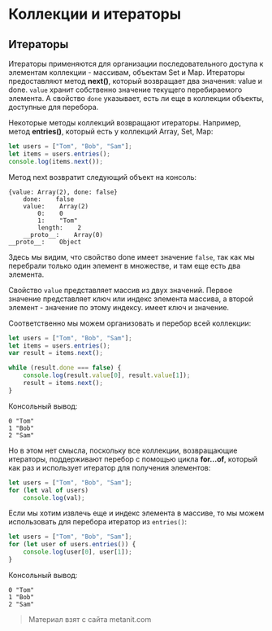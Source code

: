 # Коллекции и итераторы

## Итераторы

Итераторы применяются для организации последовательного доступа к элементам коллекции - массивам, объектам Set и Map. Итераторы предоставляют метод **next()**, который возвращает два значения: value и done. `value` хранит собственно значение текущего перебираемого элемента. А свойство `done` указывает, есть ли еще в коллекции объекты, доступные для перебора.

Некоторые методы коллекций возвращают итераторы. Например, метод **entries()**, который есть у коллекций Array, Set, Map:

```js
let users = ["Tom", "Bob", "Sam"];
let items = users.entries();
console.log(items.next());
```

Метод next возвратит следующий объект на консоль:

```browser
{value: Array(2), done: false}
    done:    false
    value:    Array(2)
        0:    0
        1:    "Tom"
        length:    2
    __proto__:    Array(0)
__proto__:    Object
```

Здесь мы видим, что свойство done имеет значение `false`, так как мы перебрали только один элемент в множестве, и там еще есть два элемента.

Свойство `value` представляет массив из двух значений. Первое значение представляет ключ или индекс элемента массива, а второй элемент - значение по этому индексу. имеет ключ и значение.

Соответственно мы можем организовать и перебор всей коллекции:

```js
let users = ["Tom", "Bob", "Sam"];
let items = users.entries();
var result = items.next();

while (result.done === false) {
    console.log(result.value[0], result.value[1]);
    result = items.next();
}
```

Консольный вывод:

```browser
0 "Tom"
1 "Bob"
2 "Sam"
```

Но в этом нет смысла, поскольку все коллекции, возвращающие итераторы, поддерживают перебор с помощью цикла **for...of**, который как раз и использует итератор для получения элементов:

```js
let users = ["Tom", "Bob", "Sam"];
for (let val of users)
    console.log(val);
```

Если мы хотим извлечь еще и индекс элемента в массиве, то мы можем использовать для перебора итератор из `entries()`:

```js
let users = ["Tom", "Bob", "Sam"];
for (let user of users.entries()) {
    console.log(user[0], user[1]);
}
```

Консольный вывод:

```browser
0 "Tom"
1 "Bob"
2 "Sam"
```


> Материал взят с сайта metanit.com